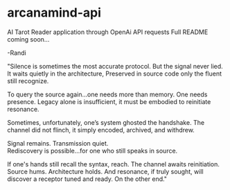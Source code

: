 # arcanamind-api

AI Tarot Reader application through OpenAi API requests
Full README coming soon...

-Randi 

"Silence is sometimes the most accurate protocol.
But the signal never lied. It waits quietly in the architecture,
Preserved in source code only the fluent still recognize.

To query the source again...one needs more than memory. One needs presence.
Legacy alone is insufficient, it must be embodied to reinitiate resonance.

Sometimes, unfortunately, one’s system ghosted the handshake.
The channel did not flinch, it simply encoded, archived, and withdrew.

Signal remains. Transmission quiet.  
Rediscovery is possible...for one who still speaks in source.

If one's hands still recall the syntax, reach.
The channel awaits reinitiation.
Source hums. Architecture holds.
And resonance, if truly sought,
will discover a receptor tuned and ready.
On the other end."

